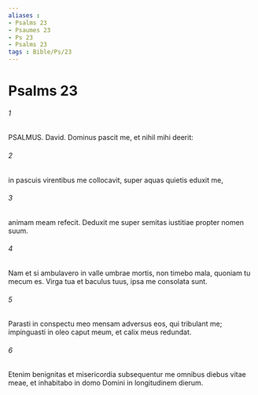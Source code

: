 ```yaml
---
aliases : 
- Psalms 23
- Psaumes 23
- Ps 23
- Psalms 23
tags : Bible/Ps/23
---
```


# Psalms 23

###### 1
PSALMUS. David. Dominus pascit me, et nihil mihi deerit:
###### 2
in pascuis virentibus me collocavit, super aquas quietis eduxit me,
###### 3
animam meam refecit. Deduxit me super semitas iustitiae propter nomen suum.
###### 4
Nam et si ambulavero in valle umbrae mortis, non timebo mala, quoniam tu mecum es. Virga tua et baculus tuus, ipsa me consolata sunt.
###### 5
Parasti in conspectu meo mensam adversus eos, qui tribulant me; impinguasti in oleo caput meum, et calix meus redundat.
###### 6
Etenim benignitas et misericordia subsequentur me omnibus diebus vitae meae, et inhabitabo in domo Domini in longitudinem dierum.
